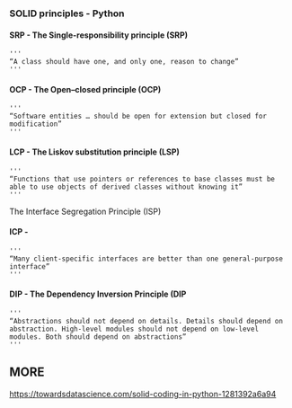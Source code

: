 ### SOLID principles - Python

#### SRP - The Single-responsibility principle (SRP)
    '''
    “A class should have one, and only one, reason to change”
    '''

#### OCP - The Open–closed principle (OCP)
    '''
    “Software entities … should be open for extension but closed for modification”
    '''

#### LCP - The Liskov substitution principle (LSP)
    '''
    “Functions that use pointers or references to base classes must be able to use objects of derived classes without knowing it”
    '''
The Interface Segregation Principle (ISP)
#### ICP - 
    '''
    “Many client-specific interfaces are better than one general-purpose interface”
    '''

#### DIP - The Dependency Inversion Principle (DIP
    '''
    “Abstractions should not depend on details. Details should depend on abstraction. High-level modules should not depend on low-level modules. Both should depend on abstractions”
    '''

## MORE
https://towardsdatascience.com/solid-coding-in-python-1281392a6a94

